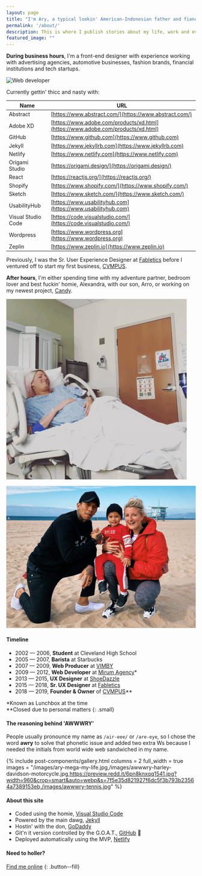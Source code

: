 ```yaml
---
layout: page
title: "I'm Ary, a typical lookin' American-Indonesian father and fiancé from Los Angeles, California."
permalink: '/about/'
description: This is where I publish stories about my life, work and everything in between as a designer and developer.
featured_image: ""
---
```


**During business hours**, I'm a front-end designer with experience working with advertising agencies, automotive businesses, fashion brands, financial institutions and tech startups.

![Web developer](https://media.giphy.com/media/gG6OcTSRWaSis/giphy.gif)

Currently gettin' thicc and nasty with:

| Name | URL |
| --- | --- |
| Abstract | [https://www.abstract.com/](https://www.abstract.com/) |
| Adobe XD | [https://www.adobe.com/products/xd.html](https://www.adobe.com/products/xd.html) |
| GitHub | [https://www.github.com](https://www.github.com) |
| Jekyll | [https://www.jekyllrb.com](https://www.jekyllrb.com) |
| Netlify | [https://www.netlify.com](https://www.netlify.com) |
| Origami Studio | [https://origami.design/](https://origami.design/) |
| React | [https://reactjs.org/](https://reactjs.org/)
| Shopify | [https://www.shopify.com/](https://www.shopify.com/)
| Sketch | [https://www.sketch.com/](https://www.sketch.com/)
| UsabilityHub | [https://www.usabilityhub.com](https://www.usabilityhub.com) |
| Visual Studio Code | [https://code.visualstudio.com/](https://code.visualstudio.com/) |
| Wordpress | [https://www.wordpress.org](https://www.wordpress.org) |
| Zeplin | [https://www.zeplin.io](https://www.zeplin.io) |

Previously, I was the Sr. User Experience Designer at [Fabletics][url-fabletics] before I ventured off to start my first business, [CVMPUS][url-cvmpus].

**After hours**, I'm either spending time with my adventure partner, bedroom lover and best fuckin' homie, Alexandra, with our son, Arro, or working on my newest project, [Candy](/blog/candy).

![@AWWWRY horsing around in hospital](/images/awwwry-horsing-around-hospital.gif)

![My family](/images/awwwry-family.jpg)

#### Timeline

* 2002 — 2006, **Student** at Cleveland High School
* 2005 — 2007, **Barista** at Starbucks
* 2007 — 2009, **Web Producer** at [VIMBY][url-vimby]
* 2009 — 2012, **Web Developer** at [Mirum Agency][url-mirum]*
* 2013 — 2015, **UX Designer** at [ShoeDazzle][url-shoedazzle]
* 2015 — 2018, **Sr. UX Designer** at [Fabletics][url-fabletics]
* 2018 — 2019, **Founder & Owner** of [CVMPUS][url-cvmpus]**

*Known as Lunchbox at the time  
**Closed due to personal matters
{: .small}

#### The reasoning behind 'AWWWRY'

People usually pronounce my name as `/air-eee/` or `/are-eye`, so I chose the word **awry** to solve that phonetic issue and added two extra Ws because I needed the initials from world wide web sandwiched in my name.

{% include post-components/gallery.html
	columns = 2
	full_width = true
	images = "/images/ary-mega-my-life.jpg,/images/awwwry-harley-davidson-motorcycle.jpg,https://preview.redd.it/6pn8knxqq1541.jpg?width=960&crop=smart&auto=webp&s=7f5e35d821927f6dc5f3b793b23564a7389153eb,/images/awwwry-tennis.jpg"
%}

#### About this site

- Coded using the homie, [Visual Studio Code][url-vsc]
- Powered by the main dawg, [Jekyll][url-jekyll]
- Hostin' with the don, [GoDaddy][url-godaddy]
- Git'n it version controlled by the G.O.A.T., [GitHub][url-github] 🐐
- Deployed automatically using the MVP, [Netlify][url-netlify]

#### Need to holler?
[Find me online](https://www.google.com/search?sxsrf=ALeKk00IwGUmQE9Y-hJSstVeLIrysRnptg%3A1583135503972&source=hp&ei=D7tcXv-NOdb3-gSCz4CIBA&q=awwwry&oq=awwwry&gs_l=psy-ab.3..35i39l2j0i10l8.406.1256..1343...1.0..0.159.467.4j1......0....1..gws-wiz.......0i131j0.P6nl9yRwUrA&ved=0ahUKEwi_0d-qp_vnAhXWu54KHYInAEEQ4dUDCAc&uact=5)
{: .button--fill}

[url-vsc]: https://code.visualstudio.com/
[url-jekyll]: https://jekyllrb.com/
[url-godaddy]: https://www.godaddy.com/
[url-github]: https://github.com/
[url-netlify]: https://www.netlify.com/
[url-instagram]: https://www.instagram.com/awwwry
[url-email]: mailto:arymega@gmail.com
[url-github]: https://www.github.com/awwwry
[url-instagram]: https://www.github.com/awwwry
[url-linkedin]: https://www.linkedin.com/in/awwwry
[url-reddit]: https://www.reddit.com/u/awwwry
[url-spotify]: https://open.spotify.com/playlist/0hvGuO3GFmX3zNWxaK17sZ
[url-twitter]: https://www.twitter.com/awwwry
[url-vimby]: https://vimby.com
[url-mirum]: https://www.mirumagency.com/en/home
[url-shoedazzle]: https://www.shoedazzle.com
[url-fabletics]: /project/techstyle-fashion-group
[url-candy]: https://candymotor.co
[url-cvmpus]: /blog/cvmpus
[url-ary-mega]: http://arymega.com
[url-linkedin]: https://www.linkedin.com/in/awwwry
[url-vans]: https://www.vans.com
[url-mozilla]: https://www.mozilla.org/en-US/